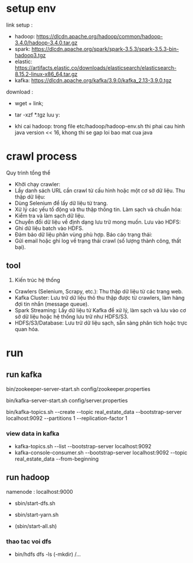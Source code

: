 # setup env

link setup :
- hadoop: https://dlcdn.apache.org/hadoop/common/hadoop-3.4.0/hadoop-3.4.0.tar.gz
- spark: https://dlcdn.apache.org/spark/spark-3.5.3/spark-3.5.3-bin-hadoop3.tgz
- elastic: https://artifacts.elastic.co/downloads/elasticsearch/elasticsearch-8.15.2-linux-x86_64.tar.gz
- kafka: https://dlcdn.apache.org/kafka/3.9.0/kafka_2.13-3.9.0.tgz

download :

-   wget + link;
-   tar -xzf \*.tgz
    luu y:

-   khi cai hadoop: trong file etc/hadoop/hadoop-env.sh thi phai cau hinh java version << 16, khong thi se gap loi bao mat cua java

# crawl process

Quy trình tổng thể

-   Khởi chạy crawler:
-   Lấy danh sách URL cần crawl từ cấu hình hoặc một cơ sở dữ liệu.
    Thu thập dữ liệu:
-   Dùng Selenium để lấy dữ liệu từ trang.
-   Xử lý các yếu tố động và thu thập thông tin.
    Làm sạch và chuẩn hóa:
-   Kiểm tra và làm sạch dữ liệu.
-   Chuyển đổi dữ liệu về định dạng lưu trữ mong muốn.
    Lưu vào HDFS:
-   Ghi dữ liệu batch vào HDFS.
-   Đảm bảo dữ liệu phân vùng phù hợp.
    Báo cáo trạng thái:
-   Gửi email hoặc ghi log về trạng thái crawl (số lượng thành công, thất bại).

## tool

1. Kiến trúc hệ thống

-   Crawlers (Selenium, Scrapy, etc.): Thu thập dữ liệu từ các trang web.
-   Kafka Cluster: Lưu trữ dữ liệu thô thu thập được từ crawlers, làm hàng đợi tin nhắn (message queue).
-   Spark Streaming: Lấy dữ liệu từ Kafka để xử lý, làm sạch và lưu vào cơ sở dữ liệu hoặc hệ thống lưu trữ như HDFS/S3.
-   HDFS/S3/Database: Lưu trữ dữ liệu sạch, sẵn sàng phân tích hoặc trực quan hóa.

# run

## run kafka

bin/zookeeper-server-start.sh config/zookeeper.properties

bin/kafka-server-start.sh config/server.properties

bin/kafka-topics.sh --create --topic real_estate_data --bootstrap-server localhost:9092 --partitions 1 --replication-factor 1

### view data in kafka

-   kafka-topics.sh --list --bootstrap-server localhost:9092
-   kafka-console-consumer.sh --bootstrap-server localhost:9092 --topic real_estate_data --from-beginning

## run hadoop

namenode : localhost:9000

-   sbin/start-dfs.sh

-   sbin/start-yarn.sh

-   (sbin/start-all.sh)

### thao tac voi dfs

-   bin/hdfs dfs -ls (-mkdir) /...

